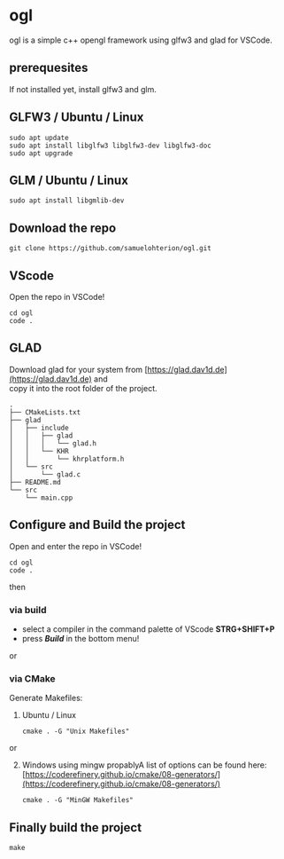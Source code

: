 # ogl
ogl is a simple c++ opengl framework using glfw3 and glad for VSCode.

## prerequesites
If not installed yet, install glfw3 and glm.

## GLFW3 / Ubuntu / Linux
```
sudo apt update
sudo apt install libglfw3 libglfw3-dev libglfw3-doc
sudo apt upgrade
```  

## GLM / Ubuntu / Linux
```
sudo apt install libgmlib-dev
```  

## Download the repo
```
git clone https://github.com/samuelohterion/ogl.git
```

## VScode
Open the repo in VSCode!  
```
cd ogl
code .
```

## GLAD
Download glad for your system from [https://glad.dav1d.de](https://glad.dav1d.de) and  
copy it into the root folder of the project.

```
.
├── CMakeLists.txt
├── glad
│   ├── include
│   │   ├── glad
│   │   │   └── glad.h
│   │   └── KHR
│   │       └── khrplatform.h
│   └── src
│       └── glad.c
├── README.md
└── src
    └── main.cpp
```

## Configure and Build the project
Open and enter the repo in VSCode!  

```
cd ogl
code .
```
then  

### via **build**
- select a compiler in the command palette of VScode **STRG+SHIFT+P**
- press ***Build*** in the bottom menu! 
  
or  
### via CMake  
Generate Makefiles:
  
1. Ubuntu / Linux  
    ```
    cmake . -G "Unix Makefiles" 
    ```
  
  or  

2. Windows using mingw propablyA list of options can be found here: [https://coderefinery.github.io/cmake/08-generators/](https://coderefinery.github.io/cmake/08-generators/)  
    ```
    cmake . -G "MinGW Makefiles" 
    ```  

## Finally build the project
   ```
   make
   ```